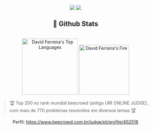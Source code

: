 <p align="center">   
  <a href="mailto:ferreiradavid361@gmail.com" target="_blank"><img src="https://img.shields.io/badge/-Email-0D1117?style=for-the-badge&logo=gmail&logoColor=00B9EC"></a>
  <a href="https://www.linkedin.com/in/davidf-almeida/" target="_blank"><img src="https://img.shields.io/badge/-LinkedIn-0D1117?style=for-the-badge&logo=linkedin&logoColor=00B9EC"></a> 
</p>

<h2 align="center">📃 Github Stats</h2>

<br/>

<div align="center">
  <img alt="David Ferreira's Top Languages" src="https://github-readme-stats.vercel.app/api/top-langs/?username=da-ferreira&langs_count=10&layout=compact&theme=react&hide_border=true&bg_color=0D1117&title_color=00B9EC&icon_color=00B9EC&hide=jupyter%20notebook,java" height="180" />
  <img alt="David Ferreira's Fire" src="http://github-profile-summary-cards.vercel.app/api/cards/profile-details?username=da-ferreira&langs_count=10&layout=compact&theme=react&hide_border=true&bg_color=0D1117&title_color=00B9EC&icon_color=00B9EC" height="160" />
  <br/>
</div>
  
  
> 🏆 Top 250 no rank mundial beecrowd (antigo URI ONLINE JUDGE), com mais de 770 problemas resolvidos em diversos temas 🏆
<div align="center">
<!--   <img align="center" alt="top1" src="https://github.com/da-ferreira/da-ferreira/assets/72570193/752a552e-2460-4b82-8e3d-77ce516679bf" width="700"> -->

  Perfil: https://www.beecrowd.com.br/judge/pt/profile/452518
</div>

